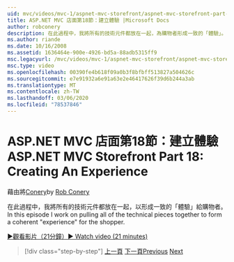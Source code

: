 ```yaml
---
uid: mvc/videos/mvc-1/aspnet-mvc-storefront/aspnet-mvc-storefront-part-18-creating-an-experience
title: ASP.NET MVC 店面第18節：建立體驗 |Microsoft Docs
author: robconery
description: 在此過程中，我將所有的技術元件都放在一起，為購物者形成一致的「體驗」。
ms.author: riande
ms.date: 10/16/2008
ms.assetid: 1636464e-900e-4926-bd5a-88adb5315ff9
msc.legacyurl: /mvc/videos/mvc-1/aspnet-mvc-storefront/aspnet-mvc-storefront-part-18-creating-an-experience
msc.type: video
ms.openlocfilehash: 00390fe4b618f09a0b3f8bfbff513827a504626c
ms.sourcegitcommit: e7e91932a6e91a63e2e46417626f39d6b244a3ab
ms.translationtype: MT
ms.contentlocale: zh-TW
ms.lasthandoff: 03/06/2020
ms.locfileid: "78537846"
---
```

# <a name="aspnet-mvc-storefront-part-18-creating-an-experience"></a><span data-ttu-id="af773-103">ASP.NET MVC 店面第18節：建立體驗</span><span class="sxs-lookup"><span data-stu-id="af773-103">ASP.NET MVC Storefront Part 18: Creating An Experience</span></span>

<span data-ttu-id="af773-104">藉由將[Conery](https://github.com/robconery)</span><span class="sxs-lookup"><span data-stu-id="af773-104">by [Rob Conery](https://github.com/robconery)</span></span>

<span data-ttu-id="af773-105">在此過程中，我將所有的技術元件都放在一起，以形成一致的「體驗」給購物者。</span><span class="sxs-lookup"><span data-stu-id="af773-105">In this episode I work on pulling all of the technical pieces together to form a coherent "experience" for the shopper.</span></span>

[<span data-ttu-id="af773-106">&#9654;觀看影片（21分鐘）</span><span class="sxs-lookup"><span data-stu-id="af773-106">&#9654; Watch video (21 minutes)</span></span>](https://channel9.msdn.com/Blogs/ASP-NET-Site-Videos/aspnet-mvc-storefront-part-18-creating-an-experience)

> [!div class="step-by-step"]
> <span data-ttu-id="af773-107">[上一頁](aspnet-mvc-storefront-part-17-checkout-with-jeff-atwood.md)
> [下一頁](aspnet-mvc-storefront-part-19-processing-orders-with-windows-workflow.md)</span><span class="sxs-lookup"><span data-stu-id="af773-107">[Previous](aspnet-mvc-storefront-part-17-checkout-with-jeff-atwood.md)
[Next](aspnet-mvc-storefront-part-19-processing-orders-with-windows-workflow.md)</span></span>
